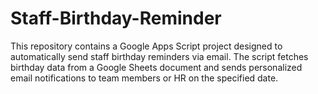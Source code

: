 # Staff-Birthday-Reminder

This repository contains a Google Apps Script project designed to automatically send staff birthday reminders via email. The script fetches birthday data from a Google Sheets document and sends personalized email notifications to team members or HR on the specified date.
